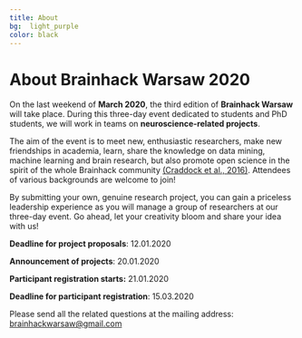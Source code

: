 ```yaml
---
title: About
bg:  light_purple
color: black
---
```


# About Brainhack Warsaw 2020



On the last weekend of **March 2020**, the third edition of **Brainhack Warsaw** will take place. During this three-day event dedicated to students and PhD students, we will work in teams on **neuroscience-related projects**.

The aim of the event is to meet new, enthusiastic researchers, make new friendships in academia, learn, share the knowledge on data mining, machine learning and brain research, but also promote open science in the spirit of the whole Brainhack community [(Craddock et al., 2016)](https://gigascience.biomedcentral.com/articles/10.1186/s13742-016-0121-x). Attendees of various backgrounds are welcome to join!

By submitting your own, genuine research project, you can gain a priceless leadership experience as you will manage a group of researchers at our three-day event. Go ahead, let your creativity bloom and share your idea with us!




**Deadline for project proposals**:                     12.01.2020

**Announcement of projects**:                            20.01.2020

**Participant registration starts:**                     21.01.2020

**Deadline for participant registration**:               15.03.2020

Please send all the related questions at the mailing address: [brainhackwarsaw@gmail.com](mailto:brainhackwarsaw@gmail.com)

